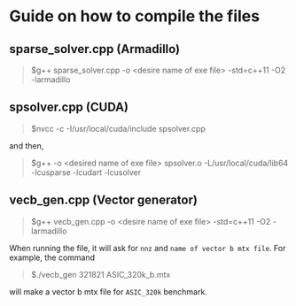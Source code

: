 # Guide on how to compile the files

## sparse_solver.cpp (Armadillo)

>$g++ sparse_solver.cpp -o \<desire name of exe file\> -std=c++11 -O2 -larmadillo

## spsolver.cpp (CUDA)

>$nvcc -c -I/usr/local/cuda/include spsolver.cpp

and then,
>$g++ -o \<desired name of exe file\> spsolver.o -L/usr/local/cuda/lib64 -lcusparse -lcudart -lcusolver

## vecb_gen.cpp (Vector generator)

>$g++ vecb_gen.cpp -o \<desire name of exe file\> -std=c++11 -O2 -larmadillo

When running the file, it will ask for `nnz` and `name of vector b mtx file`. For example, the command

>$./vecb_gen 321821 ASIC_320k_b.mtx

will make a vector b mtx file for `ASIC_320k` benchmark.
